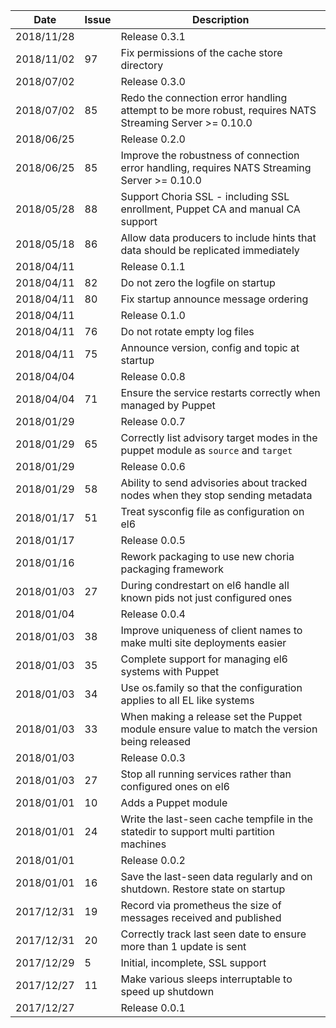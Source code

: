 |Date      |Issue |Description                                                                                              |
|----------|------|---------------------------------------------------------------------------------------------------------|
|2018/11/28|      |Release 0.3.1                                                                                            |
|2018/11/02|97    |Fix permissions of the cache store directory                                                             |
|2018/07/02|      |Release 0.3.0                                                                                            |
|2018/07/02|85    |Redo the connection error handling attempt to be more robust, requires NATS Streaming Server >= 0.10.0   |
|2018/06/25|      |Release 0.2.0                                                                                            |
|2018/06/25|85    |Improve the robustness of connection error handling, requires NATS Streaming Server >= 0.10.0            |
|2018/05/28|88    |Support Choria SSL - including SSL enrollment, Puppet CA and manual CA support                           |
|2018/05/18|86    |Allow data producers to include hints that data should be replicated immediately                         |
|2018/04/11|      |Release 0.1.1                                                                                            |
|2018/04/11|82    |Do not zero the logfile on startup                                                                       |
|2018/04/11|80    |Fix startup announce message ordering                                                                    |
|2018/04/11|      |Release 0.1.0                                                                                            |
|2018/04/11|76    |Do not rotate empty log files                                                                            |
|2018/04/11|75    |Announce version, config and topic at startup                                                            |
|2018/04/04|      |Release 0.0.8                                                                                            |
|2018/04/04|71    |Ensure the service restarts correctly when managed by Puppet                                             |
|2018/01/29|      |Release 0.0.7                                                                                            |
|2018/01/29|65    |Correctly list advisory target modes in the puppet module as `source` and `target`                       |
|2018/01/29|      |Release 0.0.6                                                                                            |
|2018/01/29|58    |Ability to send advisories about tracked nodes when they stop sending metadata                           |
|2018/01/17|51    |Treat sysconfig file as configuration on el6                                                             |
|2018/01/17|      |Release 0.0.5                                                                                            |
|2018/01/16|      |Rework packaging to use new choria packaging framework                                                   |
|2018/01/03|27    |During condrestart on el6 handle all known pids not just configured ones                                 |
|2018/01/04|      |Release 0.0.4                                                                                            |
|2018/01/03|38    |Improve uniqueness of client names to make multi site deployments easier                                 |
|2018/01/03|35    |Complete support for managing el6 systems with Puppet                                                    |
|2018/01/03|34    |Use os.family so that the configuration applies to all EL like systems                                   |
|2018/01/03|33    |When making a release set the Puppet module ensure value to match the version being released             |
|2018/01/03|      |Release 0.0.3                                                                                            |
|2018/01/03|27    |Stop all running services rather than configured ones on el6                                             |
|2018/01/01|10    |Adds a Puppet module                                                                                     |
|2018/01/01|24    |Write the last-seen cache tempfile in the statedir to support multi partition machines                   |
|2018/01/01|      |Release 0.0.2                                                                                            |
|2018/01/01|16    |Save the last-seen data regularly and on shutdown.  Restore state on startup                             |
|2017/12/31|19    |Record via prometheus the size of messages received and published                                        |
|2017/12/31|20    |Correctly track last seen date to ensure more than 1 update is sent                                      |
|2017/12/29|5     |Initial, incomplete, SSL support                                                                         |
|2017/12/27|11    |Make various sleeps interruptable to speed up shutdown                                                   |
|2017/12/27|      |Release 0.0.1                                                                                            |

